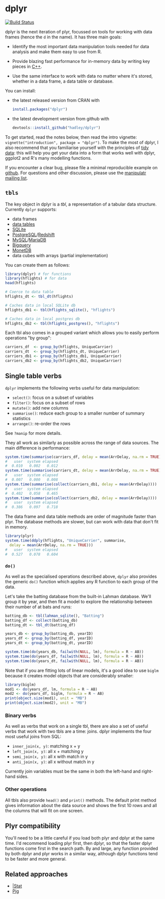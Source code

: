 # dplyr

[![Build Status](https://travis-ci.org/hadley/dplyr.png?branch=master)](https://travis-ci.org/hadley/dplyr)

dplyr is the next iteration of plyr, focussed on tools for working with data frames (hence the `d` in the name). It has three main goals:

* Identify the most important data manipulation tools needed for data analysis
  and make them easy to use from R.

* Provide blazing fast performance for in-memory data by writing key pieces
  in [C++](http://www.rcpp.org/).

* Use the same interface to work with data no matter where it's stored, whether
  in a data frame, a data table or database.

You can install:

* the latest released version from CRAN with

    ```R
    install.packages("dplyr")
    ````

* the latest development version from github with

    ```R
    devtools::install_github("hadley/dplyr")
    ```

To get started, read the notes below, then read the intro vignette: `vignette("introduction", package = "dplyr")`. To make the most of dplyr, I also recommend that you familiarise yourself with the principles of [tidy data](http://vita.had.co.nz/papers/tidy-data.html): this will help you get your data into a form that works well with dplyr, ggplot2 and R's many modelling functions.

If you encounter a clear bug, please file a minimal reproducible example on [github](https://github.com/hadley/dplyr/issues). For questions and other discussion, please use the [manipulatr mailing list](https://groups.google.com/group/manipulatr).

## `tbls`

The key object in dplyr is a _tbl_, a representation of a tabular data structure.
Currently `dplyr` supports:

* data frames
* [data tables](http://datatable.r-forge.r-project.org/)
* [SQLite](http://sqlite.org/)
* [PostgreSQL](http://www.postgresql.org/)/[Redshift](http://aws.amazon.com/redshift/)
* [MySQL](http://www.mysql.com/)/[MariaDB](https://mariadb.com/)
* [Bigquery](https://developers.google.com/bigquery/)
* [MonetDB](http://www.monetdb.org/)
* data cubes with arrays (partial implementation)

You can create them as follows:

```R
library(dplyr) # for functions
library(hflights) # for data
head(hflights)

# Coerce to data table
hflights_dt <- tbl_dt(hflights)

# Caches data in local SQLite db
hflights_db1 <- tbl(hflights_sqlite(), "hflights")

# Caches data in local postgres db
hflights_db2 <- tbl(hflights_postgres(), "hflights")
```

Each tbl also comes in a grouped variant which allows you to easily perform operations "by group":

```R
carriers_df  <- group_by(hflights, UniqueCarrier)
carriers_dt  <- group_by(hflights_dt, UniqueCarrier)
carriers_db1 <- group_by(hflights_db1, UniqueCarrier)
carriers_db2 <- group_by(hflights_db2, UniqueCarrier)
```

## Single table verbs

`dplyr` implements the following verbs useful for data manipulation:

* `select()`: focus on a subset of variables
* `filter()`: focus on a subset of rows
* `mutate()`: add new columns
* `summarise()`: reduce each group to a smaller number of summary statistics
* `arrange()`: re-order the rows

See `?manip` for more details.

They all work as similarly as possible across the range of data sources.  The main difference is performance:

```R
system.time(summarise(carriers_df, delay = mean(ArrDelay, na.rm = TRUE)))
#   user  system elapsed
#  0.010   0.002   0.012
system.time(summarise(carriers_dt, delay = mean(ArrDelay, na.rm = TRUE)))
#   user  system elapsed
#  0.007   0.000   0.008
system.time(summarise(collect(carriers_db1, delay = mean(ArrDelay))))
#   user  system elapsed
#  0.402   0.058   0.465
system.time(summarise(collect(carriers_db2, delay = mean(ArrDelay))))
#   user  system elapsed
#  0.386   0.097   0.718
```

The data frame and data table methods are order of magnitude faster than plyr. The database methods are slower, but can work with data that don't fit in memory.

```R
library(plyr)
system.time(ddply(hflights, "UniqueCarrier", summarise,
  delay = mean(ArrDelay, na.rm = TRUE)))
#   user  system elapsed
#  0.527   0.078   0.604
```

### `do()`

As well as the specialised operations described above, `dplyr` also provides the generic `do()` function which applies any R function to each group of the data.

Let's take the batting database from the built-in Lahman database. We'll group it by year, and then fit a model to explore the relationship between their number of at bats and runs:

```r
batting_db <- tbl(lahman_sqlite(), "Batting")
batting_df <- collect(batting_db)
batting_dt <- tbl_dt(batting_df)

years_db <- group_by(batting_db, yearID)
years_df <- group_by(batting_df, yearID)
years_dt <- group_by(batting_dt, yearID)

system.time(do(years_db, failwith(NULL, lm), formula = R ~ AB))
system.time(do(years_df, failwith(NULL, lm), formula = R ~ AB))
system.time(do(years_dt, failwith(NULL, lm), formula = R ~ AB))
```

Note that if you are fitting lots of linear models, it's a good idea to use `biglm` because it creates model objects that are considerably smaller:

```R
library(biglm)
mod1 <- do(years_df, lm, formula = R ~ AB)
mod2 <- do(years_df, biglm, formula = R ~ AB)
print(object.size(mod1), unit = "MB")
print(object.size(mod2), unit = "MB")
```

### Binary verbs

As well as verbs that work on a single tbl, there are also a set of useful verbs that work with two tbls are a time: joins.  dplyr implements the four most useful joins from SQL:

* `inner_join(x, y)`: matching x + y
* `left_join(x, y)`: all x + matching y
* `semi_join(x, y)`: all x with match in y
* `anti_join(x, y)`: all x without match in y

Currently join variables must be the same in both the left-hand and right-hand sides.

### Other operations

All tbls also provide `head()` and `print()` methods. The default print method gives information about the data source and shows the first 10 rows and all the columns that will fit on one screen.

## Plyr compatibility

You'll need to be a little careful if you load both plyr and dplyr at the same time. I'd recommend loading plyr first, then dplyr, so that the faster dplyr functions come first in the search path. By and large, any function provided by both dplyr and plyr works in a similar way, although dplyr functions tend to be faster and more general.


## Related approaches

* [|Stat](http://hcibib.org/perlman/stat/introman.html)
* [Pig](http://infolab.stanford.edu/~usriv/papers/pig-latin.pdf)
